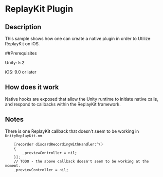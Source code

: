 # ReplayKit Plugin


## Description

This sample shows how one can create a native plugin in order to Utilize ReplayKit on iOS.

##Prerequisites

Unity: 5.2

iOS: 9.0 or later

## How does it work

Native hooks are exposed that allow the Unity runtime to initiate native calls, and respond to callbacks within the ReplayKit framework.  

## Notes

There is one ReplayKit callback that doesn't seem to be working in `UnityReplayKit.mm` 
```
	[recorder discardRecordingWithHandler:^()
    {
        _previewController = nil;
    }];
    // TODO - the above callback doesn't seem to be working at the moment.
    _previewController = nil;
```